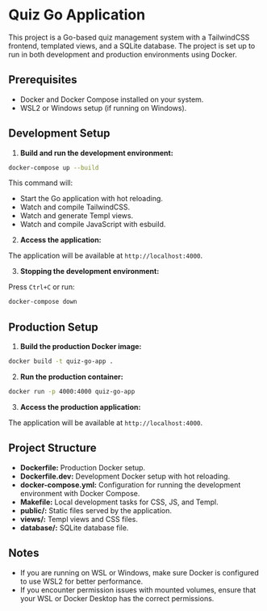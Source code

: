 # Quiz Go Application

This project is a Go-based quiz management system with a TailwindCSS frontend, templated views, and a SQLite database. The project is set up to run in both development and production environments using Docker.

## Prerequisites

- Docker and Docker Compose installed on your system.
- WSL2 or Windows setup (if running on Windows).

## Development Setup

1. **Build and run the development environment:**

```bash
docker-compose up --build
```

This command will:
- Start the Go application with hot reloading.
- Watch and compile TailwindCSS.
- Watch and generate Templ views.
- Watch and compile JavaScript with esbuild.

2. **Access the application:**

The application will be available at `http://localhost:4000`.

3. **Stopping the development environment:**

Press `Ctrl+C` or run:

```bash
docker-compose down
```

## Production Setup

1. **Build the production Docker image:**

```bash
docker build -t quiz-go-app .
```

2. **Run the production container:**

```bash
docker run -p 4000:4000 quiz-go-app
```

3. **Access the production application:**

The application will be available at `http://localhost:4000`.

## Project Structure

- **Dockerfile:** Production Docker setup.
- **Dockerfile.dev:** Development Docker setup with hot reloading.
- **docker-compose.yml:** Configuration for running the development environment with Docker Compose.
- **Makefile:** Local development tasks for CSS, JS, and Templ.
- **public/:** Static files served by the application.
- **views/:** Templ views and CSS files.
- **database/:** SQLite database file.

## Notes

- If you are running on WSL or Windows, make sure Docker is configured to use WSL2 for better performance.
- If you encounter permission issues with mounted volumes, ensure that your WSL or Docker Desktop has the correct permissions.
